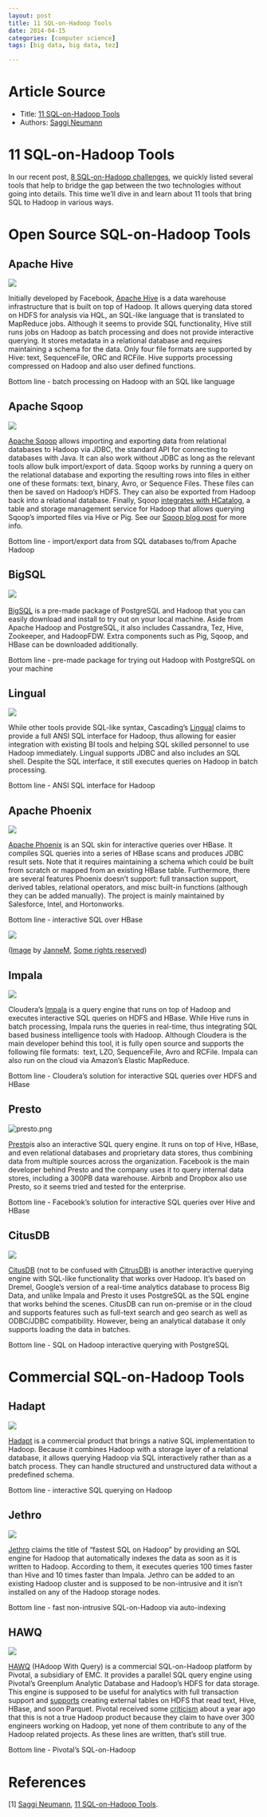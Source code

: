 ```yaml
---
layout: post
title: 11 SQL-on-Hadoop Tools
date: 2014-04-15
categories: [computer science]
tags: [big data, big data, tez]

---
```


# Article Source
* Title: [11 SQL-on-Hadoop Tools](/blog/2014/04/11-sql-on-hadoop-tools/)
* Authors: [Saggi Neumann](/blog/2014/04/11-sql-on-hadoop-tools/)

# 11 SQL-on-Hadoop Tools 


In our recent post, [8 SQL-on-Hadoop
challenges](http://sungsoo.github.io/2014/04/15/eight-sql-on-hadoop-challenges.html),
we quickly listed several tools that help to bridge the gap between the
two technologies without going into details. This time we’ll dive in and
learn about 11 tools that bring SQL to Hadoop in various ways.

# Open Source SQL-on-Hadoop Tools

## Apache Hive

![](http://assets.xplenty.com/blog/assets/2014/04/logos/hive.png)

Initially developed by Facebook, [Apache Hive](https://hive.apache.org/)
is a data warehouse infrastructure that is built on top of Hadoop. It
allows querying data stored on HDFS for analysis via HQL, an SQL-like
language that is translated to MapReduce jobs. Although it seems to
provide SQL functionality, Hive still runs jobs on Hadoop as batch
processing and does not provide interactive querying. It stores metadata
in a relational database and requires maintaining a schema for the data.
Only four file formats are supported by Hive: text, SequenceFile, ORC
and RCFile. Hive supports processing compressed on Hadoop and also user
defined functions.

Bottom line - batch processing on Hadoop with an SQL like language

## Apache Sqoop

![](http://assets.xplenty.com/blog/assets/2014/04/logos/sqoop.png)

[Apache Sqoop](http://sqoop.apache.org/) allows importing and exporting
data from relational databases to Hadoop via JDBC, the standard API for
connecting to databases with Java. It can also work without JDBC as long
as the relevant tools allow bulk import/export of data. Sqoop works by
running a query on the relational database and exporting the resulting
rows into files in either one of these formats: text, binary, Avro, or
Sequence Files. These files can then be saved on Hadoop’s HDFS. They can
also be exported from Hadoop back into a relational database. Finally,
Sqoop [integrates with
HCatalog](http://sqoop.apache.org/docs/1.4.4/SqoopUserGuide.html#_sqoop_hcatalog_integration),
a table and storage management service for Hadoop that allows querying
Sqoop’s imported files via Hive or Pig. See our [Sqoop blog
post](http://www.xplenty.com/blog/2014/04/integrating-relational-databases-with-apache-hadoop/)
for more info.

Bottom line - import/export data from SQL databases to/from Apache
Hadoop

## BigSQL

![](http://assets.xplenty.com/blog/assets/2014/04/logos/bigsql.png)  

[BigSQL](http://www.bigsql.org/se/) is a pre-made package of PostgreSQL
and Hadoop that you can easily download and install to try out on your
local machine. Aside from Apache Hadoop and PostgreSQL, it also includes
Cassandra, Tez, Hive, Zookeeper, and HadoopFDW. Extra components such as
Pig, Sqoop, and HBase can be downloaded additionally.

Bottom line - pre-made package for trying out Hadoop with PostgreSQL on
your machine

## Lingual

![](http://assets.xplenty.com/blog/assets/2014/04/logos/cascading.png)

While other tools provide SQL-like syntax, Cascading’s
[Lingual](http://www.cascading.org/projects/lingual/) claims to provide
a full ANSI SQL interface for Hadoop, thus allowing for easier
integration with existing BI tools and helping SQL skilled personnel to
use Hadoop immediately. Lingual supports JDBC and also includes an SQL
shell. Despite the SQL interface, it still executes queries on Hadoop in
batch processing.

Bottom line - ANSI SQL interface for Hadoop

## Apache Phoenix

![](http://assets.xplenty.com/blog/assets/2014/04/logos/apache-phoenix.png)

[Apache Phoenix](http://phoenix.incubator.apache.org/) is an SQL skin
for interactive queries over HBase. It compiles SQL queries into a
series of HBase scans and produces JDBC result sets. Note that it
requires maintaining a schema which could be built from scratch or
mapped from an existing HBase table. Furthermore, there are several
features Phoenix doesn’t support: full transaction support, derived
tables, relational operators, and misc built-in functions (although they
can be added manually). The project is mainly maintained by Salesforce,
Intel, and Hortonworks.

Bottom line - interactive SQL over HBase

![](http://assets.xplenty.com/blog/assets/2014/04/sql-on-hadoop-tools2.jpg)

([Image](https://www.flickr.com/photos/jannem/3312115991/in/photostream/)
by [JanneM](https://www.flickr.com/photos/jannem/), [Some rights
reserved](https://creativecommons.org/licenses/by-sa/2.0/))

## Impala

![](http://assets.xplenty.com/blog/assets/2014/04/logos/cloudera-impala.png)

Cloudera’s
[Impala](http://www.cloudera.com/content/cloudera/en/products-and-services/cdh/impala.html)
is a query engine that runs on top of Hadoop and executes interactive
SQL queries on HDFS and HBase. While Hive runs in batch processing,
Impala runs the queries in real-time, thus integrating SQL based
business intelligence tools with Hadoop. Although Cloudera is the main
developer behind this tool, it is fully open source and supports the
following file formats:  text, LZO, SequenceFile, Avro and RCFile.
Impala can also run on the cloud via Amazon’s Elastic MapReduce.

Bottom line - Cloudera’s solution for interactive SQL queries over HDFS
and HBase

## Presto

![presto.png](http://assets.xplenty.com/blog/assets/2014/04/logos/presto.png)

[Presto](http://prestodb.io/)is also an interactive SQL query engine. It
runs on top of Hive, HBase, and even relational databases and
proprietary data stores, thus combining data from multiple sources
across the organization. Facebook is the main developer behind Presto
and the company uses it to query internal data stores, including a 300PB
data warehouse. Airbnb and Dropbox also use Presto, so it seems tried
and tested for the enterprise.

Bottom line - Facebook’s solution for interactive SQL queries over Hive
and HBase

## CitusDB

![](http://assets.xplenty.com/blog/assets/2014/04/logos/citusdata.png)

[CitusDB](http://www.citusdata.com/) (not to be confused with
[CitrusDB](http://www.citrusdb.org/)) is another interactive querying
engine with SQL-like functionality that works over Hadoop. It’s based on
Dremel, Google’s version of a real-time analytics database to process
Big Data, and unlike Impala and Presto it uses PostgreSQL as the SQL
engine that works behind the scenes. CitusDB can run on-premise or in
the cloud and supports features such as full-text search and geo search
as well as ODBC/JDBC compatibility. However, being an analytical
database it only supports loading the data in batches.

Bottom line - SQL on Hadoop interactive querying with PostgreSQL

# Commercial SQL-on-Hadoop Tools

## Hadapt

![](http://assets.xplenty.com/blog/assets/2014/04/logos/hadapt.png)

[Hadapt](http://hadapt.com/) is a commercial product that brings a
native SQL implementation to Hadoop. Because it combines Hadoop with a
storage layer of a relational database, it allows querying Hadoop via
SQL interactively rather than as a batch process. They can handle
structured and unstructured data without a predefined schema.

Bottom line - interactive SQL querying on Hadoop

## Jethro

![](http://assets.xplenty.com/blog/assets/2014/04/logos/jethro-data.png)

[Jethro](http://jethrodata.com/) claims the title of “fastest SQL on
Hadoop” by providing an SQL engine for Hadoop that automatically indexes
the data as soon as it is written to Hadoop. According to them, it
executes queries 100 times faster than Hive and 10 times faster than
Impala. Jethro can be added to an existing Hadoop cluster and is
supposed to be non-intrusive and it isn’t installed on any of the Hadoop
storage nodes.

Bottom line - fast non-intrusive SQL-on-Hadoop via auto-indexing

## HAWQ

![](http://assets.xplenty.com/blog/assets/2014/04/logos/hawq.png)

[HAWQ](http://www.gopivotal.com/sites/default/files/Hawq_WP_042313_FINAL.pdf)
(HAdoop With Query) is a commercial SQL-on-Hadoop platform by Pivotal, a
subsidiary of EMC. It provides a parallel SQL query engine using
Pivotal’s Greenplum Analytic Database and Hadoop’s HDFS for data
storage. This engine is supposed to be useful for analytics with full
transaction support and [supports](http://www.pivotalguru.com/?p=642)
creating external tables on HDFS that read text, Hive, HBase, and soon
Parquet. Pivotal received some
[criticism](http://hortonworks.com/blog/did-emc-just-say-fork-you-to-hadoop-community/)
about a year ago that this is not a true Hadoop product because they
claim to have over 300 engineers working on Hadoop, yet none of them
contribute to any of the Hadoop related projects. As these lines are
written, that’s still true.

Bottom line - Pivotal’s SQL-on-Hadoop


# References
[1] [Saggi Neumann](/blog/2014/04/11-sql-on-hadoop-tools/), [11 SQL-on-Hadoop Tools](/blog/2014/04/11-sql-on-hadoop-tools/).